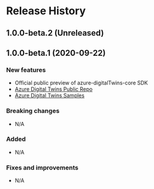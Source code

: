 # Release History

## 1.0.0-beta.2 (Unreleased)


## 1.0.0-beta.1 (2020-09-22)

### New features

- Official public preview of azure-digitalTwins-core SDK
- [Azure Digital Twins Public Repo](https://github.com/Azure/azure-sdk-for-java/tree/master/sdk/digitaltwins/azure-digitaltwins-core)
- [Azure Digital Twins Samples](https://github.com/Azure/azure-sdk-for-java/tree/master/sdk/digitaltwins/azure-digitaltwins-core/src/samples)

### Breaking changes

- N/A

### Added

- N/A

### Fixes and improvements

- N/A
